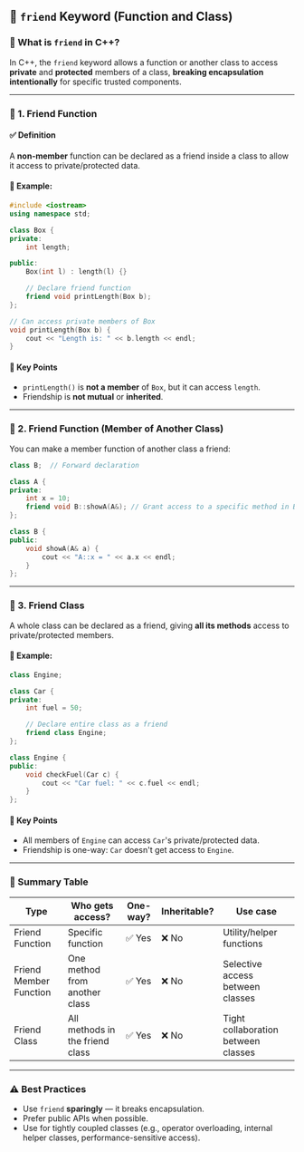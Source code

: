 ## 🤝 `friend` Keyword (Function and Class)

### 🔹 What is `friend` in C++?

In C++, the `friend` keyword allows a function or another class to access **private** and **protected** members of a class, **breaking encapsulation intentionally** for specific trusted components.

---

### 🔸 1. Friend Function

#### ✅ Definition

A **non-member** function can be declared as a friend inside a class to allow it access to private/protected data.

#### 🧪 Example:

```cpp
#include <iostream>
using namespace std;

class Box {
private:
    int length;

public:
    Box(int l) : length(l) {}

    // Declare friend function
    friend void printLength(Box b);
};

// Can access private members of Box
void printLength(Box b) {
    cout << "Length is: " << b.length << endl;
}
```

#### 📝 Key Points

* `printLength()` is **not a member** of `Box`, but it can access `length`.
* Friendship is **not mutual** or **inherited**.

---

### 🔸 2. Friend Function (Member of Another Class)

You can make a member function of another class a friend:

```cpp
class B;  // Forward declaration

class A {
private:
    int x = 10;
    friend void B::showA(A&); // Grant access to a specific method in B
};

class B {
public:
    void showA(A& a) {
        cout << "A::x = " << a.x << endl;
    }
};
```

---

### 🔸 3. Friend Class

A whole class can be declared as a friend, giving **all its methods** access to private/protected members.

#### 🧪 Example:

```cpp
class Engine;

class Car {
private:
    int fuel = 50;

    // Declare entire class as a friend
    friend class Engine;
};

class Engine {
public:
    void checkFuel(Car c) {
        cout << "Car fuel: " << c.fuel << endl;
    }
};
```

#### 📝 Key Points

* All members of `Engine` can access `Car`'s private/protected data.
* Friendship is one-way: `Car` doesn't get access to `Engine`.

---

### 🔹 Summary Table

| Type                   | Who gets access?                | One-way? | Inheritable? | Use case                            |
| ---------------------- | ------------------------------- | -------- | ------------ | ----------------------------------- |
| Friend Function        | Specific function               | ✅ Yes    | ❌ No         | Utility/helper functions            |
| Friend Member Function | One method from another class   | ✅ Yes    | ❌ No         | Selective access between classes    |
| Friend Class           | All methods in the friend class | ✅ Yes    | ❌ No         | Tight collaboration between classes |

---

### ⚠️ Best Practices

* Use `friend` **sparingly** — it breaks encapsulation.
* Prefer public APIs when possible.
* Use for tightly coupled classes (e.g., operator overloading, internal helper classes, performance-sensitive access).
